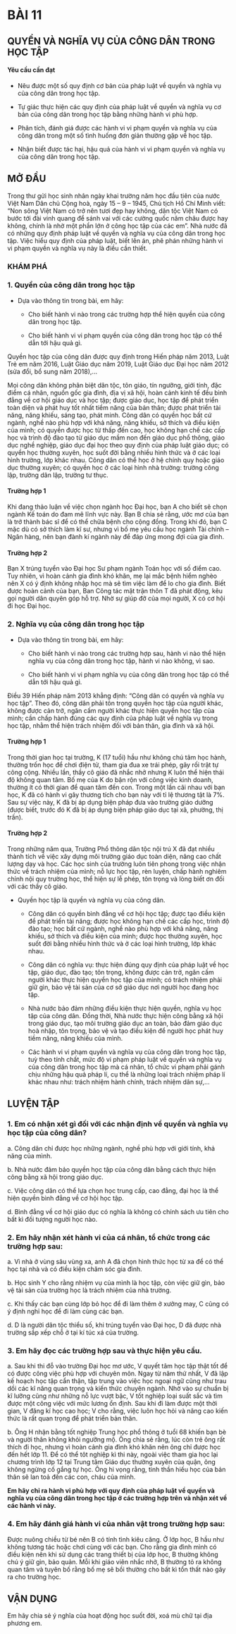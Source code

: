 # BÀI 11

## QUYỀN VÀ NGHĨA VỤ CỦA CÔNG DÂN TRONG HỌC TẬP

#### Yêu cầu cần đạt

*   Nêu được một số quy định cơ bản của pháp luật về quyền và nghĩa vụ của công dân trong học tập.

*   Tự giác thực hiện các quy định của pháp luật về quyền và nghĩa vụ cơ bản của công dân trong học tập bằng những hành vi phù hợp.

*   Phân tích, đánh giá được các hành vi vi phạm quyền và nghĩa vụ của công dân trong một số tình huống đơn giản thường gặp về học tập.

*   Nhận biết được tác hại, hậu quả của hành vi vi phạm quyền và nghĩa vụ của công dân trong học tập.

## MỞ ĐẦU

Trong thư gửi học sinh nhân ngày khai trường năm học đầu tiên của nước Việt Nam Dân chủ Cộng hoà, ngày 15 – 9 – 1945, Chủ tịch Hồ Chí Minh viết: “Non sông Việt Nam có trở nên tươi đẹp hay không, dân tộc Việt Nam có bước tới đài vinh quang để sánh vai với các cường quốc năm châu được hay không, chính là nhờ một phần lớn ở công học tập của các em”. Nhà nước đã có những quy định pháp luật về quyền và nghĩa vụ của công dân trong học tập. Việc hiểu quy định của pháp luật, biết lên án, phê phán những hành vi vi phạm quyền và nghĩa vụ này là điều cần thiết.

### KHÁM PHÁ

### 1. Quyền của công dân trong học tập

*   Dựa vào thông tin trong bài, em hãy:

    *   Cho biết hành vi nào trong các trường hợp thể hiện quyền của công dân trong học tập.

    *   Cho biết hành vi vi phạm quyền của công dân trong học tập có thể dẫn tới hậu quả gì.

Quyền học tập của công dân được quy định trong Hiến pháp năm 2013, Luật Trẻ em năm 2016, Luật Giáo dục năm 2019, Luật Giáo dục Đại học năm 2012 (sửa đổi, bổ sung năm 2018),...

Mọi công dân không phân biệt dân tộc, tôn giáo, tín ngưỡng, giới tính, đặc điểm cá nhân, nguồn gốc gia đình, địa vị xã hội, hoàn cảnh kinh tế đều bình đẳng về cơ hội giáo dục và học tập; được giáo dục, học tập để phát triển toàn diện và phát huy tốt nhất tiềm năng của bản thân; được phát triển tài năng, năng khiếu, sáng tạo, phát minh. Công dân có quyền học bất cứ ngành, nghề nào phù hợp với khả năng, năng khiếu, sở thích và điều kiện của mình; có quyền được học từ thấp đến cao, học không hạn chế các cấp học và trình độ đào tạo từ giáo dục mầm non đến giáo dục phổ thông, giáo dục nghề nghiệp, giáo dục đại học theo quy định của pháp luật giáo dục; có quyền học thường xuyên, học suốt đời bằng nhiều hình thức và ở các loại hình trường, lớp khác nhau. Công dân có thể học ở hệ chính quy hoặc giáo dục thường xuyên; có quyền học ở các loại hình nhà trường: trường công lập, trường dân lập, trường tư thục.

#### Trường hợp 1

Khi đang thảo luận về việc chọn ngành học Đại học, bạn A cho biết sẽ chọn ngành Kế toán do đam mê lĩnh vực này. Bạn B chia sẻ rằng, ước mơ của bạn là trở thành bác sĩ để có thể chữa bệnh cho cộng đồng. Trong khi đó, bạn C mặc dù có sở thích làm kĩ sư, nhưng vì bố mẹ yêu cầu học ngành Tài chính – Ngân hàng, nên bạn đành kí ngành này để đáp ứng mong đợi của gia đình.

#### Trường hợp 2

Bạn X trúng tuyển vào Đại học Sư phạm ngành Toán học với số điểm cao. Tuy nhiên, vì hoàn cảnh gia đình khó khăn, mẹ lại mắc bệnh hiểm nghèo nên X có ý định không nhập học mà sẽ tìm việc làm để lo cho gia đình. Biết được hoàn cảnh của bạn, Ban Công tác mặt trận thôn T đã phát động, kêu gọi người dân quyên góp hỗ trợ. Nhờ sự giúp đỡ của mọi người, X có cơ hội đi học Đại học.

### 2. Nghĩa vụ của công dân trong học tập

*   Dựa vào thông tin trong bài, em hãy:

    *   Cho biết hành vi nào trong các trường hợp sau, hành vi nào thể hiện nghĩa vụ của công dân trong học tập, hành vi nào không, vì sao.

    *   Cho biết hành vi vi phạm nghĩa vụ của công dân trong học tập có thể dẫn tới hậu quả gì.

Điều 39 Hiến pháp năm 2013 khẳng định: “Công dân có quyền và nghĩa vụ học tập”. Theo đó, công dân phải tôn trọng quyền học tập của người khác, không được cản trở, ngăn cấm người khác thực hiện quyền học tập của mình; cần chấp hành đúng các quy định của pháp luật về nghĩa vụ trong học tập, nhằm thể hiện trách nhiệm đối với bản thân, gia đình và xã hội.

#### Trường hợp 1

Trong thời gian học tại trường, K (17 tuổi) hầu như không chú tâm học hành, thường trốn học để chơi điện tử, tham gia đua xe trái phép, gây rối trật tự công cộng. Nhiều lần, thầy cô giáo đã nhắc nhở nhưng K luôn thể hiện thái độ không quan tâm. Bố mẹ của K do bận rộn với công việc kinh doanh, thường ít có thời gian để quan tâm đến con. Trong một lần cãi nhau với bạn học, K đã có hành vi gây thương tích cho bạn này với tỉ lệ thương tật là 7%. Sau sự việc này, K đã bị áp dụng biện pháp đưa vào trường giáo dưỡng (được biết, trước đó K đã bị áp dụng biện pháp giáo dục tại xã, phường, thị trấn).

#### Trường hợp 2

Trong những năm qua, Trường Phổ thông dân tộc nội trú X đã đạt nhiều thành tích về việc xây dựng môi trường giáo dục toàn diện, nâng cao chất lượng dạy và học. Các học sinh của trường luôn tiên phong trong việc nhận thức về trách nhiệm của mình; nỗ lực học tập, rèn luyện, chấp hành nghiêm chỉnh nội quy trường học, thể hiện sự lễ phép, tôn trọng và lòng biết ơn đối với các thầy cô giáo.

*   Quyền học tập là quyền và nghĩa vụ của công dân.

    *   Công dân có quyền bình đẳng về cơ hội học tập; được tạo điều kiện để phát triển tài năng; được học không hạn chế các cấp học, trình độ đào tạo; học bất cứ ngành, nghề nào phù hợp với khả năng, năng khiếu, sở thích và điều kiện của mình; được học thường xuyên, học suốt đời bằng nhiều hình thức và ở các loại hình trường, lớp khác nhau.

    *   Công dân có nghĩa vụ: thực hiện đúng quy định của pháp luật về học tập, giáo dục, đào tạo; tôn trọng, không được cản trở, ngăn cấm người khác thực hiện quyền học tập của mình; có trách nhiệm phải giữ gìn, bảo vệ tài sản của cơ sở giáo dục nơi người học đang học tập.

    *   Nhà nước bảo đảm những điều kiện thực hiện quyền, nghĩa vụ học tập của công dân. Đồng thời, Nhà nước thực hiện công bằng xã hội trong giáo dục, tạo môi trường giáo dục an toàn, bảo đảm giáo dục hoà nhập, tôn trọng, bảo vệ và tạo điều kiện để người học phát huy tiềm năng, năng khiếu của mình.

    *   Các hành vi vi phạm quyền và nghĩa vụ của công dân trong học tập, tuỳ theo tính chất, mức độ vi phạm pháp luật về quyền và nghĩa vụ của công dân trong học tập mà cá nhân, tổ chức vi phạm phải gánh chịu những hậu quả pháp lí, cụ thể là những loại trách nhiệm pháp lí khác nhau như: trách nhiệm hành chính, trách nhiệm dân sự,...

## LUYỆN TẬP

### 1. Em có nhận xét gì đối với các nhận định về quyền và nghĩa vụ học tập của công dân?

a. Công dân chỉ được học những ngành, nghề phù hợp với giới tính, khả năng của mình.

b. Nhà nước đảm bảo quyền học tập của công dân bằng cách thực hiện công bằng xã hội trong giáo dục.

c. Việc công dân có thể lựa chọn học trung cấp, cao đẳng, đại học là thể hiện quyền bình đẳng về cơ hội học tập.

d. Bình đẳng về cơ hội giáo dục có nghĩa là không có chính sách ưu tiên cho bất kì đối tượng người học nào.

### 2. Em hãy nhận xét hành vi của cá nhân, tổ chức trong các trường hợp sau:

a. Vì nhà ở vùng sâu vùng xa, anh A đã chọn hình thức học từ xa để có thể học tại nhà và có điều kiện chăm sóc gia đình.

b. Học sinh Y cho rằng nhiệm vụ của mình là học tập, còn việc giữ gìn, bảo vệ tài sản của trường học là trách nhiệm của nhà trường.

c. Khi thấy các bạn cùng lớp bỏ học để đi làm thêm ở xưởng may, C cũng có ý định nghỉ học để đi làm cùng các bạn.

d. D là người dân tộc thiểu số, khi trúng tuyển vào Đại học, D đã được nhà trường sắp xếp chỗ ở tại kí túc xá của trường.

### 3. Em hãy đọc các trường hợp sau và thực hiện yêu cầu.

a. Sau khi thi đỗ vào trường Đại học mơ ước, V quyết tâm học tập thật tốt để có được công việc phù hợp với chuyên môn. Ngay từ năm thứ nhất, V đã lập kế hoạch học tập cẩn thận, tập trung vào việc học ngoại ngữ cũng như trau dồi các kĩ năng quan trọng và kiến thức chuyên ngành. Nhờ vào sự chuẩn bị kĩ lưỡng cũng như những nỗ lực vượt bậc, V tốt nghiệp loại suất sắc và tìm được một công việc với mức lương ổn định. Sau khi đi làm được một thời gian, V đăng kí học cao học; V cho rằng, việc luôn học hỏi và nâng cao kiến thức là rất quan trọng để phát triển bản thân.

b. Ông H nhận bằng tốt nghiệp Trung học phổ thông ở tuổi 68 khiến bạn bè và người thân không khỏi ngưỡng mộ. Ông chia sẻ rằng, lúc còn trẻ ông rất thích đi học, nhưng vì hoàn cảnh gia đình khó khăn nên ông chỉ được học đến hết lớp 11. Để có thể tôt nghiệp kì thi này, ngoài việc tham gia học lại chương trình lớp 12 tại Trung tâm Giáo dục thường xuyên của quận, ông không ngừng cố gắng tự học. Ông hi vọng rằng, tinh thần hiếu học của bản thân sẽ lan toả đến các con, cháu của mình.

**Em hãy chỉ ra hành vi phù hợp với quy định của pháp luật về quyền và nghĩa vụ của công dân trong học tập ở các trường hợp trên và nhận xét về các hành vi này.**

### 4. Em hãy đánh giá hành vi của nhân vật trong trường hợp sau:

Được nuông chiều từ bé nên B có tính tình kiêu căng. Ở lớp học, B hầu như không tương tác hoặc chơi cùng với các bạn. Cho rằng gia đình mình có điều kiện nên khi sử dụng các trang thiết bị của lớp học, B thường không chú ý giữ gìn, bảo quản. Mỗi khi giáo viên nhắc nhở, B thường tỏ ra không quan tâm và tuyên bố rằng bố mẹ sẽ bồi thường cho bất kì tổn thất nào gây ra cho trường học.

## VẬN DỤNG

Em hãy chia sẻ ý nghĩa của hoạt động học suốt đời, xoá mù chữ tại địa phương em.

